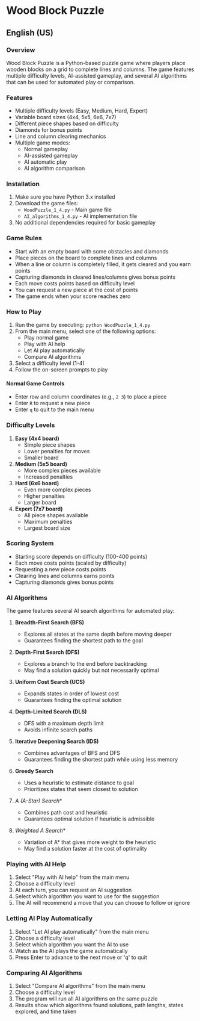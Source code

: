 # Wood Block Puzzle

## English (US)

### Overview
Wood Block Puzzle is a Python-based puzzle game where players place wooden blocks on a grid to complete lines and columns. The game features multiple difficulty levels, AI-assisted gameplay, and several AI algorithms that can be used for automated play or comparison.

### Features
- Multiple difficulty levels (Easy, Medium, Hard, Expert)
- Variable board sizes (4x4, 5x5, 6x6, 7x7)
- Different piece shapes based on difficulty
- Diamonds for bonus points
- Line and column clearing mechanics
- Multiple game modes:
  - Normal gameplay
  - AI-assisted gameplay
  - AI automatic play
  - AI algorithm comparison

### Installation
1. Make sure you have Python 3.x installed
2. Download the game files:
   - `WoodPuzzle_1_4.py` - Main game file
   - `AI_algorithms_1_4.py` - AI implementation file
3. No additional dependencies required for basic gameplay

### Game Rules
- Start with an empty board with some obstacles and diamonds
- Place pieces on the board to complete lines and columns
- When a line or column is completely filled, it gets cleared and you earn points
- Capturing diamonds in cleared lines/columns gives bonus points
- Each move costs points based on difficulty level
- You can request a new piece at the cost of points
- The game ends when your score reaches zero

### How to Play
1. Run the game by executing: `python WoodPuzzle_1_4.py`
2. From the main menu, select one of the following options:
   - Play normal game
   - Play with AI help
   - Let AI play automatically
   - Compare AI algorithms
3. Select a difficulty level (1-4)
4. Follow the on-screen prompts to play

#### Normal Game Controls
- Enter row and column coordinates (e.g., `2 3`) to place a piece
- Enter `R` to request a new piece
- Enter `q` to quit to the main menu

### Difficulty Levels
1. **Easy (4x4 board)**
   - Simple piece shapes
   - Lower penalties for moves
   - Smaller board
2. **Medium (5x5 board)**
   - More complex pieces available
   - Increased penalties
3. **Hard (6x6 board)**
   - Even more complex pieces
   - Higher penalties
   - Larger board
4. **Expert (7x7 board)**
   - All piece shapes available
   - Maximum penalties
   - Largest board size

### Scoring System
- Starting score depends on difficulty (100-400 points)
- Each move costs points (scaled by difficulty)
- Requesting a new piece costs points
- Clearing lines and columns earns points
- Capturing diamonds gives bonus points

### AI Algorithms
The game features several AI search algorithms for automated play:

1. **Breadth-First Search (BFS)**
   - Explores all states at the same depth before moving deeper
   - Guarantees finding the shortest path to the goal
   
2. **Depth-First Search (DFS)**
   - Explores a branch to the end before backtracking
   - May find a solution quickly but not necessarily optimal
   
3. **Uniform Cost Search (UCS)**
   - Expands states in order of lowest cost
   - Guarantees finding the optimal solution
   
4. **Depth-Limited Search (DLS)**
   - DFS with a maximum depth limit
   - Avoids infinite search paths
   
5. **Iterative Deepening Search (IDS)**
   - Combines advantages of BFS and DFS
   - Guarantees finding the shortest path while using less memory
   
6. **Greedy Search**
   - Uses a heuristic to estimate distance to goal
   - Prioritizes states that seem closest to solution
   
7. **A* (A-Star) Search**
   - Combines path cost and heuristic
   - Guarantees optimal solution if heuristic is admissible
   
8. **Weighted A* Search**
   - Variation of A* that gives more weight to the heuristic
   - May find a solution faster at the cost of optimality

### Playing with AI Help
1. Select "Play with AI help" from the main menu
2. Choose a difficulty level
3. At each turn, you can request an AI suggestion
4. Select which algorithm you want to use for the suggestion
5. The AI will recommend a move that you can choose to follow or ignore

### Letting AI Play Automatically
1. Select "Let AI play automatically" from the main menu
2. Choose a difficulty level
3. Select which algorithm you want the AI to use
4. Watch as the AI plays the game automatically
5. Press Enter to advance to the next move or 'q' to quit

### Comparing AI Algorithms
1. Select "Compare AI algorithms" from the main menu
2. Choose a difficulty level
3. The program will run all AI algorithms on the same puzzle
4. Results show which algorithms found solutions, path lengths, states explored, and time taken

